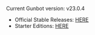 Current Gunbot version: v23.0.4
- Official Stable Releases: [HERE](https://github.com/GuntharDeNiro/BTCT/releases/tag/2304)
- Starter Editions: [HERE](https://github.com/GuntharDeNiro/BTCT/releases/tag/2163)


